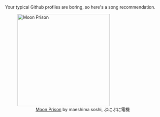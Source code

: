 Your typical Github profiles are boring, so here's a song recommendation.
<figure><img width="300" height="300" src="https://i.scdn.co/image/ab67616d0000b273fabdb3927a8966167155bde1" alt="Moon Prison" /><figcaption align="center"><a href="https://open.spotify.com/track/0rmgs7Zd2evGFVvXinF3ew" target="_blank">Moon Prison</a> by maeshima soshi, ぷにぷに電機</figcaption></figure>
